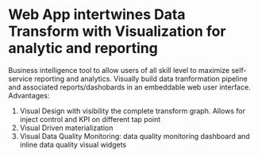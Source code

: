 # Web App intertwines Data Transform with Visualization for analytic and reporting 
Business intelligence tool to allow users of all skill level to maximize self-service reporting and analytics. Visually build data tranformation pipeline and associated reports/dashobards in an embeddable web user interface. Advantages:

1. Visual Design with visibility the complete transform graph. Allows for inject control and KPI on different tap point
2. Visual Driven materialization
3. Visual Data Quality Monitoring: data quality monitoring dashboard and inline data quality visual widgets
